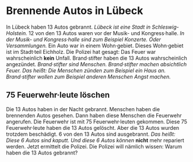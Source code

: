 # Brennende Autos in Lübeck

In Lübeck haben 13 Autos gebrannt.  *Lübeck ist eine Stadt in Schleswig-Holstein.*  12 von den 13 Autos waren vor der Musik- und Kongress·halle.  *In der Musik- und Kongress·halle sind zum Beispiel Konzerte.*  *Oder Versammlungen.*  Ein Auto war in einem Wohn·gebiet. Dieses Wohn·gebiet ist im Stadt·teil Eichholz. Die Polizei hat gesagt: Das Feuer war wahrscheinlich **kein** Unfall. Brand·stifter haben die 13 Autos wahrscheinlich angezündet.  *Brand·stifter sind Menschen.*   *Brand·stifter machen absichtlich Feuer.*  *Das heißt:*  *Die Menschen zünden zum Beispiel ein Haus an.*   *Brand·stifter wollen zum Beispiel anderen Menschen Angst machen.*  

## 75 Feuerwehr·leute löschen
Die 13 Autos haben in der Nacht gebrannt. Menschen haben die brennenden Autos gesehen. Dann haben diese Menschen die Feuerwehr angerufen. Die Feuerwehr ist mit 75 Feuerwehr·leuten gekommen. Diese 75 Feuerwehr·leute haben die 13 Autos gelöscht. Aber die 13 Autos wurden trotzdem beschädigt. 6 von den 13 Autos sind ausgebrannt. *Das heißt:*   *Diese 6 Autos sind kaputt.*   *Und diese 6 Autos können*  **nicht** mehr repariert werden. 
Jetzt ermittelt die Polizei. Die Polizei will nämlich wissen: Warum haben die 13 Autos gebrannt? 
